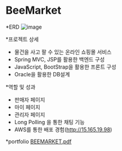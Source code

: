# BeeMarket

*ERD
![image](https://user-images.githubusercontent.com/75648219/123551621-8ecc4d80-d7ad-11eb-8704-c129c038ac28.png)



*프로젝트 상세
- 물건을 사고 팔 수 있는 온라인 쇼핑몰 서비스
- Spring MVC, JSP를 활용한 백엔드 구성
- JavaScript, BootStrap을 활용한 프론트 구성
- Oracle을 활용한 DB설계

*역할 및 성과
- 판매자 페이지
- 마이 페이지
- 관리자 페이지
- Long Polling 을 통한 채팅 기능
- AWS를 통한 배포 경험(http://15.165.19.98)

*portfolio
[BEEMARKET.pdf](https://github.com/parkjekyll/BeeMarket/files/6721861/BEEMARKET.pdf)
